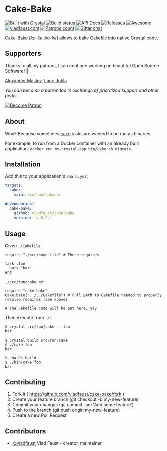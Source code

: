 # Cake-Bake

[![Built with Crystal](https://img.shields.io/badge/built%20with-crystal-000000.svg?style=flat-square)](https://crystal-lang.org/)
[![Build status](https://img.shields.io/travis/com/vladfaust/cake-bake/master.svg?style=flat-square)](https://travis-ci.com/vladfaust/cake-bake)
[![API Docs](https://img.shields.io/badge/api_docs-online-brightgreen.svg?style=flat-square)](https://github.vladfaust.com/cake-bake)
[![Releases](https://img.shields.io/github/release/vladfaust/cake-bake.svg?style=flat-square)](https://github.com/vladfaust/cake-bake/releases)
[![Awesome](https://awesome.re/badge-flat2.svg)](https://github.com/veelenga/awesome-crystal)
[![vladfaust.com](https://img.shields.io/badge/style-.com-lightgrey.svg?longCache=true&style=flat-square&label=vladfaust&colorB=0a83d8)](https://vladfaust.com)
[![Patrons count](https://img.shields.io/badge/dynamic/json.svg?label=patrons&url=https://www.patreon.com/api/user/11296360&query=$.included[0].attributes.patron_count&style=flat-square&colorB=red&maxAge=86400)](https://www.patreon.com/vladfaust)
[![Gitter chat](https://img.shields.io/badge/chat%20on-gitter-green.svg?colorB=ED1965&logo=gitter&style=flat-square)](https://gitter.im/vladfaust/Lobby)

Cake-Bake *[ka-ke-ba-ke]* allows to bake [Cakefile](https://github.com/axvm/cake) into native Crystal code.

## Supporters

Thanks to all my patrons, I can continue working on beautiful Open Source Software! 🙏

[Alexander Maslov](https://seendex.ru), [Lauri Jutila](https://github.com/ljuti)

*You can become a patron too in exchange of prioritized support and other perks*

[![Become Patron](https://vladfaust.com/img/patreon-small.svg)](https://www.patreon.com/vladfaust)

## About

Why? Because sometimes [cake]((https://github.com/axvm/cake)) tasks are wanted to be run as binaries.

For example, to run from a Docker container with an already built application: `docker run my-crystal-app bin/cake db:migrate`.

## Installation

Add this to your application's `shard.yml`:

```yaml
targets:
  cake:
    main: src/run/cake.cr

dependencies:
  cake-bake:
    github: vladfaust/cake-bake
    version: ~> 0.2.1
```

## Usage

Given `./Cakefile`:

```crystal
require "./src/some_file" # These requires

task :foo
  puts "bar"
end
```

`./src/run/cake.cr`:

```crystal
require "cake-bake"
Cake.bake("../../Cakefile") # Full path to Cakefile needed to properly resolve requires (see above)

# The Cakefile code will be put here, yay
```

Then execute from `./`:

```shell
$ crystal src/run/cake -- foo
bar

$ crystal build src/run/cake
$ ./cake foo
bar

$ shards build
$ ./bin/cake foo
bar
```

## Contributing

1. Fork it ( https://github.com/vladfaust/cake-bake/fork )
2. Create your feature branch (git checkout -b my-new-feature)
3. Commit your changes (git commit -am 'Add some feature')
4. Push to the branch (git push origin my-new-feature)
5. Create a new Pull Request

## Contributors

- [@vladfaust](https://github.com/vladfaust) Vlad Faust - creator, maintainer
